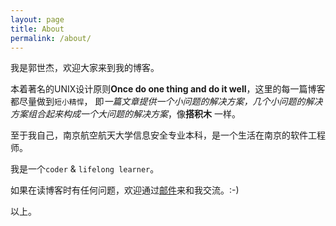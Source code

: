 ```yaml
---
layout: page
title: About
permalink: /about/
---
```


我是郭世杰，欢迎大家来到我的博客。

本着著名的UNIX设计原则**Once do one thing and do it well**，这里的每一篇博客都尽量做到`短小精悍`，
即*一篇文章提供一个小问题的解决方案，几个小问题的解决方案组合起来构成一个大问题的解决方案*，像**搭积木**
一样。

至于我自己，南京航空航天大学信息安全专业本科，是一个生活在南京的软件工程师。

我是一个`coder` & `lifelong learner`。

如果在读博客时有任何问题，欢迎通过[邮件](515878133@qq.com)来和我交流。:-)

以上。

